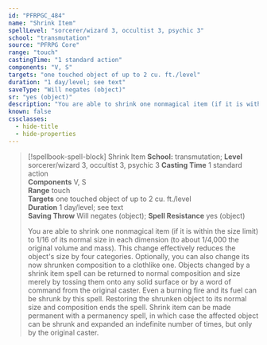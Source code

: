 ```yaml
---
id: "PFRPGC_484"
name: "Shrink Item"
spellLevel: "sorcerer/wizard 3, occultist 3, psychic 3"
school: "transmutation"
source: "PFRPG Core"
range: "touch"
castingTime: "1 standard action"
components: "V, S"
targets: "one touched object of up to 2 cu. ft./level"
duration: "1 day/level; see text"
saveType: "Will negates (object)"
sr: "yes (object)"
description: "You are able to shrink one nonmagical item (if it is within the size limit) to 1/16 of its normal size in each dimension (to about 1/4,000 the original volume and mass). This change effectively reduces the object's size by four categories. Optionally, you can also change its now shrunken composition to a clothlike one.  Objects changed by a shrink item spell can be returned to normal composition and size merely by tossing them onto any solid surface or by a word of command from the original caster. Even a burning fire and its fuel can be shrunk by this spell. Restoring the shrunken object to its normal size and composition ends the spell.  Shrink item can be made permanent with a permanency spell, in which case the affected object can be shrunk and expanded an indefinite number of times, but only by the original caster."
known: false
cssclasses:
  - hide-title
  - hide-properties
---
```


> [!spellbook-spell-block] Shrink Item
> **School:** transmutation; **Level** sorcerer/wizard 3, occultist 3, psychic 3
> **Casting Time** 1 standard action  
> **Components** V, S  
> **Range** touch  
> **Targets** one touched object of up to 2 cu. ft./level  
> **Duration** 1 day/level; see text  
> **Saving Throw** Will negates (object); **Spell Resistance** yes (object)
> 
> You are able to shrink one nonmagical item (if it is within the size limit) to 1/16 of its normal size in each dimension (to about 1/4,000 the original volume and mass). This change effectively reduces the object's size by four categories. Optionally, you can also change its now shrunken composition to a clothlike one.  Objects changed by a shrink item spell can be returned to normal composition and size merely by tossing them onto any solid surface or by a word of command from the original caster. Even a burning fire and its fuel can be shrunk by this spell. Restoring the shrunken object to its normal size and composition ends the spell.  Shrink item can be made permanent with a permanency spell, in which case the affected object can be shrunk and expanded an indefinite number of times, but only by the original caster.